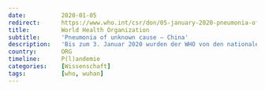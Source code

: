 ```yaml
---
date:          2020-01-05
redirect:      https://www.who.int/csr/don/05-january-2020-pneumonia-of-unkown-cause-china/en/
title:         World Health Organization
subtitle:      'Pneumonia of unknown cause – China'
description:   'Bis zum 3. Januar 2020 wurden der WHO von den nationalen Behörden in China insgesamt 44 Patienten mit Lungenentzündung unbekannter Ätiologie gemeldet. Von den 44 gemeldeten Fällen sind 11 schwer krank, während sich die restlichen 33 Patienten in einem stabilen Zustand befinden.'
country:       ORG
timeline:      P(l)andemie
categories:    [Wissenschaft]
tags:          [who, wuhan]
---
```

